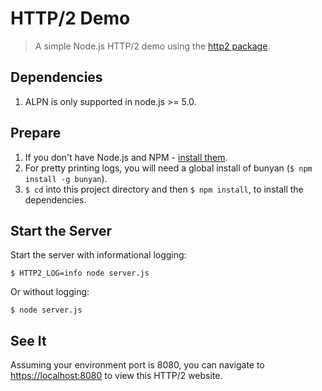 # HTTP/2 Demo
> A simple Node.js HTTP/2 demo using the [http2 package](https://github.com/molnarg/node-http2).

## Dependencies
1. ALPN is only supported in node.js >= 5.0.

## Prepare
1. If you don't have Node.js and NPM - [install them](https://docs.npmjs.com/getting-started/installing-node).
2. For pretty printing logs, you will need a global install of bunyan (`$ npm install -g bunyan`).
3. `$ cd` into this project directory and then `$ npm install`, to install the dependencies.

## Start the Server
Start the server with informational logging:
```
$ HTTP2_LOG=info node server.js
```
Or without logging:
```
$ node server.js
```

## See It
Assuming your environment port is 8080, you can navigate to [https://localhost:8080](https://localhost:8080) to view this HTTP/2 website.